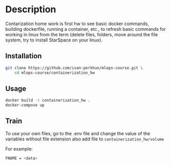 # Description

Contarization home work is first hw to see basic docker commands, building dockerfile, running a container, etc., to refresh basic commands for working in linux from the term (delete files, folders, move around the file system, try to install StarSpace on your linux).

## Installation


```bash
git clone https://github.com/ivan-perkhun/mlops-course.git \ 
    cd mlops-course/containerization_hw
```

## Usage

```bash
docker build -t containerization_hw .
docker-compose up
```

## Train
To use your own files, go to the .env file and change the value of the variables without file extension also add file to `containerization_hw/volume`

For example: 
```bash
FNAME = <data>
```

